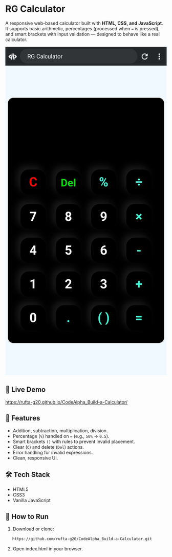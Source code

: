 # RG Calculator

A responsive web-based calculator built with **HTML, CSS, and JavaScript**.  
It supports basic arithmetic, percentages (processed when `=` is pressed), and smart brackets with input validation — designed to behave like a real calculator.

![Calculator Screenshot](screenshot.png)

## 🚀 Live Demo
https://rufta-g20.github.io/CodeAlpha_Build-a-Calculator/

## 📌 Features
- Addition, subtraction, multiplication, division.
- Percentage (`%`) handled on `=` (e.g., `50%` → `0.5`).
- Smart brackets `()` with rules to prevent invalid placement.
- Clear (`C`) and delete (`Del`) actions.
- Error handling for invalid expressions.
- Clean, responsive UI.

## 🛠️ Tech Stack
- HTML5  
- CSS3  
- Vanilla JavaScript

## 📂 How to Run
1. Download or clone:
```bash
   https://github.com/rufta-g20/CodeAlpha_Build-a-Calculator.git
   ```
2. Open index.html in your browser.
